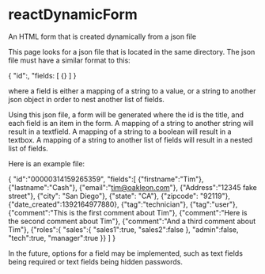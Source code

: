 reactDynamicForm
================

An HTML form that is created dynamically from a json file

This page looks for a json file that is located in the same directory. The json file must have a similar format to this:

{
  "id":<number>,
  "fields: [
    {<field>}
  ]
}

where a field is either a mapping of a string to a value, or a string to another json object in order to nest another list of fields.

Using this json file, a form will be generated where the id is the title, and each field is an item in the form. A mapping of a string to another string will result in a textfield. A mapping of a string to a boolean will result in a textbox. A mapping of a string to another list of fields will result in a nested list of fields.

Here is an example file:

{
	"id":"00000314159265359",
	"fields":[
		{"firstname":"Tim"},
		{"lastname":"Cash"},
		{"email":"tim@oakleon.com"},
		{"Address":"12345 fake street"},
		{"city": "San Diego"},
		{"state": "CA"},
		{"zipcode": "92119"},
		{"date_created":1392164977880},
		{"tag":"technician"},
		{"tag":"user"},
		{"comment":"This is the first comment about Tim"},
		{"comment":"Here is the second comment about Tim"},
		{"comment":"And a third comment about Tim"},
		{"roles":{
			"sales":{
				"sales1":true,
				"sales2":false
				},
			"admin":false,
			"tech":true,
			"manager":true
			}}
	]
}

In the future, options for a field may be implemented, such as text fields being required or text fields being hidden passwords.
